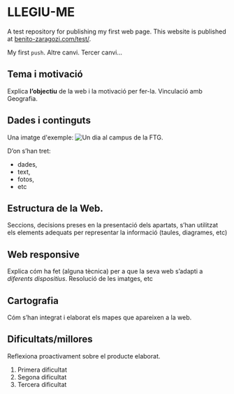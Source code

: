 # LLEGIU-ME
A test repository for publishing my first web page. This website is published at [benito-zaragozi.com/test/](https://www.benito-zaragozi.com/test/).

My first `push`. Altre canvi. Tercer canvi...

## Tema i motivació
Explica **l’objectiu** de la web i la motivació per fer-la. Vinculació amb Geografia.

## Dades i continguts

Una imatge d'exemple:
![Un dia al campus de la FTG](./images/imatge-de-prova.jpg "Un dia al campus de la FTG").

D’on s’han tret:

- dades, 
- text, 
- fotos, 
- etc

## Estructura de la Web. 
Seccions, decisions preses en la presentació dels apartats, s’han utilitzat els elements adequats per representar la informació (taules, diagrames, etc)

## Web responsive
Explica cóm ha fet (alguna tècnica) per a que la seva web s’adapti a *diferents dispositius*. Resolució de les imatges, etc

## Cartografia
Cóm s’han integrat i elaborat els mapes que apareixen a la web.

## Dificultats/millores
Reflexiona proactivament sobre el producte elaborat.

1. Primera dificultat
1. Segona dificultat
1. Tercera dificultat
